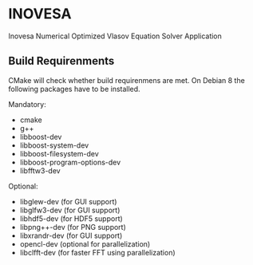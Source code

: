 INOVESA
=======

Inovesa Numerical Optimized Vlasov Equation Solver Application


Build Requirenments
-------------------

CMake will check whether build requirenmens are met.
On Debian 8 the following packages have to be installed.

Mandatory:
* cmake
* g++
* libboost-dev
* libboost-system-dev
* libboost-filesystem-dev
* libboost-program-options-dev
* libfftw3-dev

Optional:
* libglew-dev (for GUI support)
* libglfw3-dev (for GUI support)
* libhdf5-dev (for HDF5 support)
* libpng++-dev (for PNG support)
* libxrandr-dev (for GUI support)
* opencl-dev (optional for parallelization)
* libclfft-dev (for faster FFT using parallelization)

